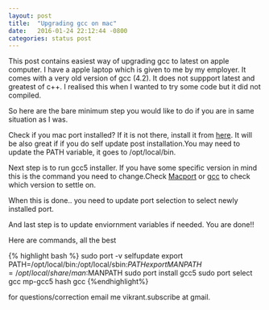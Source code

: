 ```yaml
---
layout: post
title:  "Upgrading gcc on mac"
date:   2016-01-24 22:12:44 -0800
categories: status post
---
```


This post contains easiest way of upgrading gcc to latest on apple computer. I have a apple laptop which is given to me
by my employer. It comes with a very old version of gcc (4.2). It does not suppport latest and greatest of c++. I
realised this when I wanted to try some code but it did not compiled.

So here are the bare minimum step you would like to do if you are in same situation as I was.

Check if you mac port installed? If it is not there, install it from [here](http://www.macports.org/install.php).
It will be also great if if you do self update post installation.You may need to update the PATH variable, it goes to
/opt/local/bin.


Next step is to run gcc5 installer. If you have some specific version in mind this is the command you need to
change.Check [Macport](https://www.macports.org/ports.php) or [gcc](https://gcc.gnu.org/) to check which version to
settle on.

When this is done.. you need to update port selection to select newly installed port.

And last step is to update enviornment variables if needed. You are done!!

Here are commands, all the best

{% highlight bash %}
sudo port -v selfupdate
export PATH=/opt/local/bin:/opt/local/sbin:$PATH
export MANPATH=/opt/local/share/man:$MANPATH
sudo port install gcc5
sudo port select gcc mp-gcc5
hash gcc
{%endhighlight%}

for questions/correction email me vikrant.subscribe at gmail.
